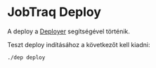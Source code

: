 # JobTraq Deploy

A deploy a [Deployer](https://deployer.org/) segítségével történik.

Teszt deploy indításához a következőt kell kiadni:

```shell
./dep deploy
```
